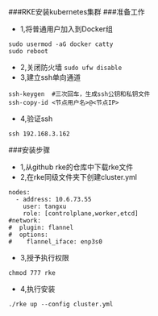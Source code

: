 ###RKE安装kubernetes集群
###准备工作
* 1,将普通用户加入到Docker组
```
sudo usermod -aG docker catty
sudo reboot
```
* 2,关闭防火墙
```sudo ufw disable```
* 3,建立ssh单向通道
```
ssh-keygen  #三次回车，生成ssh公钥和私钥文件
ssh-copy-id <节点用户名>@<节点IP>
```
* 4,验证ssh
```
ssh 192.168.3.162
```
###安装步骤
* 1,从github rke的仓库中下载rke文件
* 2,在rke同级文件夹下创建cluster.yml
```
nodes:
  - address: 10.6.73.55
    user: tangxu
    role: [controlplane,worker,etcd]
#network:
#  plugin: flannel
#  options:
#    flannel_iface: enp3s0
```
* 3,授予执行权限
```
chmod 777 rke
```
* 4,执行安装
```
./rke up --config cluster.yml